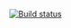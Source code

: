 [![Build status](https://ci.appveyor.com/api/projects/status/8eepsvc32mfn9qdm?svg=true)](https://ci.appveyor.com/project/PollyRed/ahj-http-frontend)